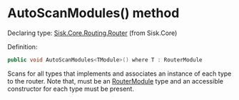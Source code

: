 <!--

Copyrights 2023 Sisk Framework - CypherPotato
Published under MIT license

!!! DO NOT EDIT THIS FILE !!!
This file was generated by a tool in the Sisk package. To edit the information in this documentation,
edit the XML documentation present in the Sisk source code.

-->


# AutoScanModules() method

Declaring type: [Sisk.Core.Routing.Router](/spec/Sisk.Core.Routing.Router.md) (from Sisk.Core)


Definition:

```cs
public void AutoScanModules<TModule>() where T : RouterModule
```

Scans for all types that implements <typeparamref name="TModule" /> and associates an instance of each type to the router. Note that, <typeparamref name="TModule" /> must be an <a href="/spec/Sisk.Core.Routing.RouterModule.md">RouterModule</a> type and an accessible constructor for each type must be present.


